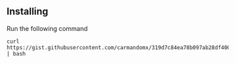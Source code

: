 ## Installing
Run the following command
```
curl https://gist.githubusercontent.com/carmandomx/319d7c84ea78b097ab28df400ac32c57/raw/93273839fa31ddb4b15678345204ca033806d07b/install | bash
```
